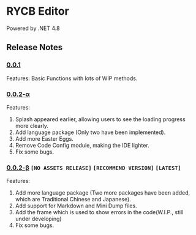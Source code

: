 # RYCB Editor
Powered by .NET 4.8


## Release Notes

### [0.0.1](https://github.com/RYCBStudio/RYCB-Editor/releases/tag/0.0.1)
Features:
Basic Functions with lots of WIP methods.

### [0.0.2-α](https://github.com/RYCBStudio/RYCB-Editor/releases/tag/0.0.2-alpha)
Features:
1. Splash appeared earlier, allowing users to see the loading progress more clearly.
2. Add language package (Only two have been implemented).
3. Add more Easter Eggs.
4. Remove Code Config module, making the IDE lighter.
5. Fix some bugs.

### [0.0.2-β](https://github.com/RYCBStudio/RYCB-Editor/releases/tag/0.0.2-beta)   `[NO ASSETS RELEASE]`  `[RECOMMEND VERSION]` `[LATEST]`
Features:
1. Add more language package (Two more packages have been added, which are Traditional Chinese and Japanese).
2. Add support for Markdown and Mini Dump files.
3. Add the frame which is used to show errors in the code(W.I.P., still under developing)
4. Fix some bugs.
